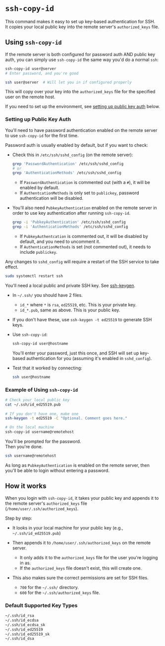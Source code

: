 # `ssh-copy-id`

This command makes it easy to set up key-based authentication for SSH.  
It copies your local public key into the remote server's `authorized_keys` file.  

## Using `ssh-copy-id`
If the remote server is both configured for password auth AND public key auth, you
can simply use `ssh-copy-id` the same way you'd do a normal `ssh`:
```bash
ssh-copy-id user@server  
# Enter password, and you're good

ssh user@server  # Will let you in if configured properly
```
This will copy over your key into the `authorized_keys` file for the specified user 
on the remote host.


If you need to set up the environment, see [setting up public key auth](#setting-up-public-key-auth) below.  

### Setting up Public Key Auth

You'll need to have password authentication enabled on the remote server
to use `ssh-copy-id` for the first time.   

Password auth is usually enabled by default, but if you want to check:  
* Check this in `/etc/ssh/sshd_config` (on the remote server):
  ```bash
  grep 'PasswordAuthentication' /etc/ssh/sshd_config
  # or
  grep 'AuthenticationMethods' /etc/ssh/sshd_config
  ```
    * If `PasswordAuthentication` is commented out (with a `#`), it will be enabled by default.  
    * If `AuthentcationMethods` is only set to `publickey`, password authentication will be disabled.  


* You'll also need `PubkeyAuthentication` enabled on the remote server in order to 
  use key authentication after running `ssh-copy-id`.
  ```bash
  grep -i 'PubkeyAuthentication' /etc/ssh/sshd_config
  grep -i 'AuthenticationMethods' /etc/ssh/sshd_config
  ```
    * If `PubkeyAuthentcation` is commented out, it will be disabled by default, and
      you need to uncomment it.  
    * If `AuthenticationMethods` is set (not commented out), it needs to include `publickey`.  


Any changes to `sshd_config` will require a restart of the SSH service to take
effect.  
```bash
sudo systemctl restart ssh
```


You'll need a local public and private SSH key. See [ssh-keygen](./ssh_keygen.md).  
* In `~/.ssh/` you should have 2 files.
    * `id_*` where `*` is `rsa`, `ed25519`, etc. This is your private key.  
    * `id_*.pub`, same as above. This is your public key.  
* If you don't have these, use `ssh-keygen -t ed25519` to generate SSH keys.  


* Use `ssh-copy-id`:
  ```bash
  ssh-copy-id user@hostname
  ```
  You'll enter your password, just this once, and SSH will set up key-based
  authentication for you (assuming it's enabled in `sshd_config`).  

* Test that it worked by connecting: 
  ```bash
  ssh user@hostname
  ```

### Example of Using `ssh-copy-id` 
```bash
# Check your local public key
cat ~/.ssh/id_ed25519.pub
 
# If you don't have one, make one
ssh-keygen -t ed25519 -C "Optional. Comment goes here."

# On the local machine
ssh-copy-id username@remotehost
```
You'll be prompted for the password.  
Then you're done.  
```bash
ssh username@remotehost
```

As long as `PubkeyAuthentication` is enabled on the remote server, then you'll be
able to login without entering a password.  


## How it works

When you login with `ssh-copy-id`, it takes your public key and appends it to the 
remote server's `authorized_keys` file (`/home/user/.ssh/authorized_keys`).  

Step by step:
* It looks in your local machine for your public key (e.g., `~/.ssh/id_ed25519.pub`)
* Then appends it to `/home/user/.ssh/authorized_keys` on the remote server.   
    * It only adds it to the `authorized_keys` file for the user you're logging in as.  
    * If the `authorized_keys` file doesn't exist, this will create one.  

* This also makes sure the correct permissions are set for SSH files.  
    * `700` for the `~/.ssh/` directory.  
    * `600` for the `~/.ssh/authorized_keys` file.  

### Default Supported Key Types 

```bash
~/.ssh/id_rsa
~/.ssh/id_ecdsa
~/.ssh/id_ecdsa_sk
~/.ssh/id_ed25519
~/.ssh/id_ed25519_sk
~/.ssh/id_dsa
```


